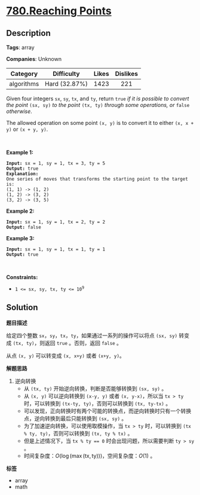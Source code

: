 # [780.Reaching Points](https://leetcode.com/problems/reaching-points/description/)

## Description

**Tags**: array

**Companies**: Unknown

|  Category  |  Difficulty   | Likes | Dislikes |
| :--------: | :-----------: | :---: | :------: |
| algorithms | Hard (32.87%) | 1423  |   221    |

<p>Given four integers <code>sx</code>, <code>sy</code>, <code>tx</code>, and <code>ty</code>, return <code>true</code><em> if it is possible to convert the point </em><code>(sx, sy)</code><em> to the point </em><code>(tx, ty)</code> <em>through some operations</em><em>, or </em><code>false</code><em> otherwise</em>.</p>
<p>The allowed operation on some point <code>(x, y)</code> is to convert it to either <code>(x, x + y)</code> or <code>(x + y, y)</code>.</p>
<p>&nbsp;</p>
<p><strong class="example">Example 1:</strong></p>
<pre><code><strong>Input:</strong> sx = 1, sy = 1, tx = 3, ty = 5
<strong>Output:</strong> true
<strong>Explanation:</strong>
One series of moves that transforms the starting point to the target is:
(1, 1) -&gt; (1, 2)
(1, 2) -&gt; (3, 2)
(3, 2) -&gt; (3, 5)</code></pre>
<p><strong class="example">Example 2:</strong></p>
<pre><code><strong>Input:</strong> sx = 1, sy = 1, tx = 2, ty = 2
<strong>Output:</strong> false</code></pre>
<p><strong class="example">Example 3:</strong></p>
<pre><code><strong>Input:</strong> sx = 1, sy = 1, tx = 1, ty = 1
<strong>Output:</strong> true</code></pre>
<p>&nbsp;</p>
<p><strong>Constraints:</strong></p>
<ul>
  <li><code>1 &lt;= sx, sy, tx, ty &lt;= 10<sup>9</sup></code></li>
</ul>

## Solution

**题目描述**

给定四个整数 `sx`，`sy`，`tx`，`ty`，如果通过一系列的操作可以将点 `(sx, sy)` 转变成 `(tx, ty)`，则返回 `true` 。否则，返回 `false` 。

从点 `(x, y)` 可以转变成 `(x, x+y)`  或者 `(x+y, y)`。

**解题思路**

1. 逆向转换
   - 从 `(tx, ty)` 开始逆向转换，判断是否能够转换到 `(sx, sy)` 。
   - 从 `(x, y)` 可以逆向转换到 `(x-y, y)` 或者 `(x, y-x)`，所以当 `tx > ty` 时，可以转换到 `(tx-ty, ty)`，否则可以转换到 `(tx, ty-tx)` 。
   - 可以发现，正向转换时有两个可能的转换点，而逆向转换时只有一个转换点，逆向转换到最后只能转换到 `(sx, sy)` 。
   - 为了加速逆向转换，可以使用取模操作，当 `tx > ty` 时，可以转换到 `(tx % ty, ty)`，否则可以转换到 `(tx, ty % tx)` 。
   - 但是上述情况下，当 `tx % ty == 0` 时会出现问题，所以需要判断 `ty > sy` 。
   - 时间复杂度：$O(\log(\max(\text{tx}, \text{ty})))$，空间复杂度：$O(1)$ 。

**标签**

- array
- math
